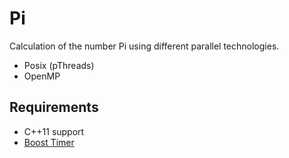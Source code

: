 # Pi

Calculation of the number Pi using different parallel technologies.

* Posix (pThreads)
* OpenMP

## Requirements

* C++11 support
* [Boost Timer](http://www.boost.org/doc/libs/1_65_0/libs/timer/doc/index.html)